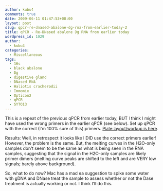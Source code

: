 ```yaml
---
author: kubu4
comments: true
date: 2009-06-11 01:47:53+00:00
layout: post
slug: qpcr-re-dnased-abalone-dg-rna-from-earlier-today-2
title: qPCR - Re-DNased abalone Dg RNA from earlier today
wordpress_id: 1029
author:
  - kubu4
categories:
  - Miscellaneous
tags:
  - 16s
  - black abalone
  - Dg
  - digestive gland
  - DNased RNA
  - Haliotis cracherodii
  - Immomix
  - Opticon2
  - qPCR
  - SYTO13
---
```


This is a repeat of the previous qPCR from earlier today, BUT I think I might have used the wrong primers in the earlier qPCR (see below). Set up qPCR with the correct (I'm 100% sure of this) primers. [Plate layout/workup is here](https://genefishttp://eagle.fish.washington.edu/Arabidopsis/Notebook%20Workup%20Files/20090610-02.jpg).

Results: Well, in retrospect it looks like I DID use the correct primers earlier! However, the problem is the same. But, the melting curves in the H2O-only samples don't seem to be the same as what is being seen in the RNA samples, suggesting that the signal in the H2O-only samples are likely primer dimers (melting curve peaks are shifted to the left and are VERY low signals; barely above background).

So, what to do now? Mac has a mad ea suggestion to spike some water with gDNA and DNase treat the sample to assess whether or not the Dase treatment is actually working or not. I think I'll do this.
